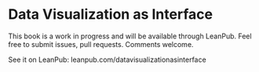 # Data Visualization as Interface

This book is a work in progress and will be available through LeanPub. Feel free to submit issues, pull requests. Comments welcome. 

See it on LeanPub: leanpub.com/datavisualizationasinterface
